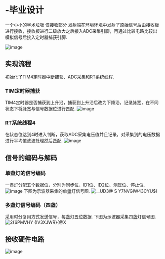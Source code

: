  # -毕业设计
一个小小的学术垃圾
仅接收部分
发射端在环境环境中发射了原始信号后由接收板进行接收，接收板进行二级放大之后接入ADC采集引脚，再通过比较电路比较出模拟信号后接入定时器捕获引脚.

![image](https://github.com/xieyanname/-/assets/103435971/1990aa8a-b616-4d88-8ef9-171088f6af5a)
## 实现流程
初始化了TIM4定时器中断捕获、ADC采集和RT系统线程.
 ### TIM定时器捕获
 TIM4定时器是否捕获到上升沿，捕获到上升沿后改为下降沿，记录脉宽，在不同状态下将脉宽与信号数据位进行匹配.
 ![image](https://github.com/xieyanname/-/assets/103435971/c7483d8a-227e-40e2-ac95-5f7c4f0bc208)
 ### RT系统线程4
 在状态位达到4时进入判断，获取ADC采集电压值并且记录，对采集到的电压数据进行平均值滤波处理然后匹配.
 ![image](https://github.com/xieyanname/-/assets/103435971/61d4e92d-7891-44bf-a96f-1957b547bf72)
## 信号的编码与解码
 ### 单盏灯的信号编码
 一盏灯分配五个数据位，分别为同步位，ID1位、ID2位、测压位、停止位.
 ![image](https://github.com/xieyanname/-/assets/103435971/76b3bd78-cc1f-4383-a5b3-04d6ad8cf540)
 下图为示波器采集的单盏灯信号图.
 ![__UD3@ S Y7NVGIW43CYU$I](https://github.com/xieyanname/-/assets/103435971/e838085c-f94d-444e-a95c-405287384f86)
 ### 多盏灯信号编码（四盏）
 采用时分复用方式发送信号，每盏灯五位数据.
 下图为示波器采集四盏灯信号图.
 ![2{6PMVHY {IV3X$J$WR}{@X](https://github.com/xieyanname/-/assets/103435971/4013b017-827b-42a3-96e8-fa107f91464e)
## 接收硬件电路
![image](https://github.com/xieyanname/-/assets/103435971/51df8976-93a4-4a91-bae5-9e15e889e989)
